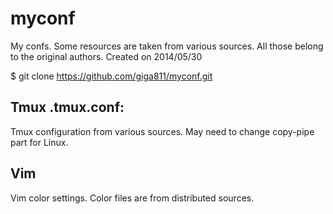 myconf
======

My confs. Some resources are taken from various sources. All those belong to the original authors.
Created on 2014/05/30

$ git clone https://github.com/giga811/myconf.git

## Tmux .tmux.conf:
 Tmux configuration from various sources. May need to change copy-pipe part for Linux.

## Vim
 Vim color settings. Color files are from distributed sources.
